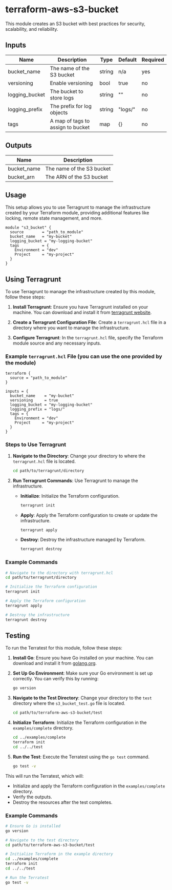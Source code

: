 # terraform-aws-s3-bucket

This module creates an S3 bucket with best practices for security, scalability, and reliability. 


## Inputs

| Name           | Description                       | Type   | Default | Required |
|----------------|-----------------------------------|--------|---------|----------|
| bucket_name    | The name of the S3 bucket         | string | n/a     | yes      |
| versioning     | Enable versioning                 | bool   | true    | no       |
| logging_bucket | The bucket to store logs          | string | ""      | no       |
| logging_prefix | The prefix for log objects        | string | "logs/" | no       |
| tags           | A map of tags to assign to bucket | map    | {}      | no       |

## Outputs

| Name        | Description              |
|-------------|--------------------------|
| bucket_name | The name of the S3 bucket|
| bucket_arn  | The ARN of the S3 bucket |


## Usage

This setup allows you to use Terragrunt to manage the infrastructure created by your Terraform module, providing additional features like locking, remote state management, and more.

```hcl
module "s3_bucket" {
  source        = "path_to_module"
  bucket_name   = "my-bucket"
  logging_bucket = "my-logging-bucket"
  tags          = {
    Environment = "dev"
    Project     = "my-project"
  }
}
```

## Using Terragrunt

To use Terragrunt to manage the infrastructure created by this module, follow these steps:

1. **Install Terragrunt**: Ensure you have Terragrunt installed on your machine. You can download and install it from [terragrunt website](https://terragrunt.gruntwork.io/docs/getting-started/install/).

2. **Create a Terragrunt Configuration File**: Create a `terragrunt.hcl` file in a directory where you want to manage the infrastructure.

3. **Configure Terragrunt**: In the `terragrunt.hcl` file, specify the Terraform module source and any necessary inputs.

### Example `terragrunt.hcl` File (you can use the one provided by the module)

```hcl
terraform {
  source = "path_to_module"
}

inputs = {
  bucket_name    = "my-bucket"
  versioning     = true
  logging_bucket = "my-logging-bucket"
  logging_prefix = "logs/"
  tags = {
    Environment = "dev"
    Project     = "my-project"
  }
}
```

### Steps to Use Terragrunt

1. **Navigate to the Directory**: Change your directory to where the `terragrunt.hcl` file is located.
    ```sh
    cd path/to/terragrunt/directory
    ```

2. **Run Terragrunt Commands**: Use Terragrunt to manage the infrastructure.

    - **Initialize**: Initialize the Terraform configuration.
        ```sh
        terragrunt init
        ```

    - **Apply**: Apply the Terraform configuration to create or update the infrastructure.
        ```sh
        terragrunt apply
        ```

    - **Destroy**: Destroy the infrastructure managed by Terraform.
        ```sh
        terragrunt destroy
        ```

### Example Commands
```sh
# Navigate to the directory with terragrunt.hcl
cd path/to/terragrunt/directory

# Initialize the Terraform configuration
terragrunt init

# Apply the Terraform configuration
terragrunt apply

# Destroy the infrastructure
terragrunt destroy
```

## Testing

To run the Terratest for this module, follow these steps:

1. **Install Go**: Ensure you have Go installed on your machine. You can download and install it from [golang.org](https://golang.org/dl/).

2. **Set Up Go Environment**: Make sure your Go environment is set up correctly. You can verify this by running:
    ```sh
    go version
    ```

3. **Navigate to the Test Directory**: Change your directory to the `test` directory where the `s3_bucket_test.go` file is located.
    ```sh
    cd path/to/terraform-aws-s3-bucket/test
    ```

4. **Initialize Terraform**: Initialize the Terraform configuration in the `examples/complete` directory.
    ```sh
    cd ../examples/complete
    terraform init
    cd ../../test
    ```

5. **Run the Test**: Execute the Terratest using the `go test` command.
    ```sh
    go test -v
    ```

This will run the Terratest, which will:
- Initialize and apply the Terraform configuration in the `examples/complete` directory.
- Verify the outputs.
- Destroy the resources after the test completes.

### Example Commands
```sh
# Ensure Go is installed
go version

# Navigate to the test directory
cd path/to/terraform-aws-s3-bucket/test

# Initialize Terraform in the example directory
cd ../examples/complete
terraform init
cd ../../test

# Run the Terratest
go test -v
```

